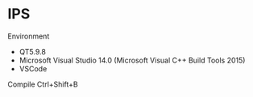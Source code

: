 # IPS

Environment
- QT5.9.8
- Microsoft Visual Studio 14.0
(Microsoft Visual C++ Build Tools 2015)
- VSCode

Compile
Ctrl+Shift+B


